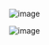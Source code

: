 ![image](https://github.com/user-attachments/assets/82cd31b5-c66c-4e14-9f6f-650e48ebce7e)


![image](https://github.com/user-attachments/assets/2bac349f-874f-402f-82f6-03d42bb83f09)
